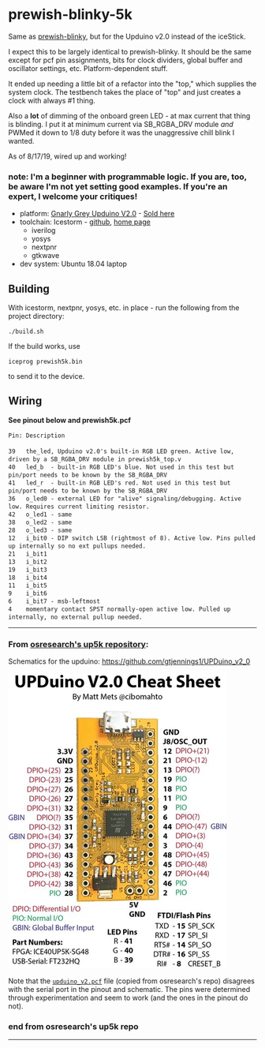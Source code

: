 # prewish-blinky-5k
Same as [prewish-blinky](https://github.com/SamWibatt/prewish-blinky), but for the Upduino v2.0 instead of the iceStick.

I expect this to be largely identical to prewish-blinky. It should be the same except for pcf pin assignments, bits for clock dividers, global buffer and oscillator settings, etc. Platform-dependent stuff.

It ended up needing a little bit of a refactor into the "top," which supplies the system clock. The testbench takes the place of "top" and just creates a clock with always #1 thing.

Also a **lot** of dimming of the onboard green LED - at max current that thing is blinding. I put it at minimum current via SB_RGBA_DRV module *and* PWMed it down to 1/8 duty before it was the unaggressive chill blink I wanted.

As of 8/17/19, wired up and working!

### note: I'm a beginner with programmable logic. If you are, too, be aware I'm not yet setting good examples. If you're an expert, I welcome your critiques!

* platform: [Gnarly Grey Upduino V2.0](https://github.com/gtjennings1/UPDuino_v2_0) - [Sold here](http://www.gnarlygrey.com/)
* toolchain: Icestorm - [github](https://github.com/cliffordwolf/icestorm), [home page](http://www.clifford.at/icestorm/)
    * iverilog
    * yosys
    * nextpnr
    * gtkwave
* dev system: Ubuntu 18.04 laptop

## Building

With icestorm, nextpnr, yosys, etc. in place - run the following from the project directory:

```
./build.sh
```

If the build works, use 

```
iceprog prewish5k.bin
```

to send it to the device.

## Wiring

**See pinout below and prewish5k.pcf**

```
Pin: Description

39   the_led, Upduino v2.0's built-in RGB LED green. Active low, driven by a SB_RGBA_DRV module in prewish5k_top.v
40   led_b  - built-in RGB LED's blue. Not used in this test but pin/port needs to be known by the SB_RGBA_DRV
41   led_r  - built-in RGB LED's red. Not used in this test but pin/port needs to be known by the SB_RGBA_DRV
36   o_led0 - external LED for "alive" signaling/debugging. Active low. Requires current limiting resistor.
42   o_led1 - same
38   o_led2 - same
28   o_led3 - same
12   i_bit0 - DIP switch LSB (rightmost of 8). Active low. Pins pulled up internally so no ext pullups needed.
21   i_bit1
13   i_bit2
19   i_bit3
18   i_bit4
11   i_bit5
9    i_bit6
6    i_bit7 - msb-leftmost
4    momentary contact SPST normally-open active low. Pulled up internally, no external pullup needed.
```

----
### From [osresearch's up5k repository](https://github.com/osresearch/up5k):

Schematics for the upduino: https://github.com/gtjennings1/UPDuino_v2_0

![Upduino v2 pinout by Matt Mets](images/pinout.jpg)

Note that the [`upduino_v2.pcf`](images/upduino_v2.pcf) file (copied from osresearch's repo) disagrees with the serial port in the pinout and schematic.  The pins were determined through experimentation and seem to work (and the ones in the pinout do not).

### end from osresearch's up5k repo
----

